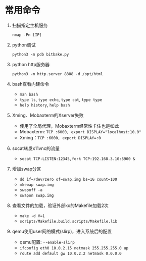 # 常用命令

1. 扫描指定主机服务

   `nmap -Pn [IP]`
   
2. python调试

   `python3 -m pdb bitbake.py`

3. python http服务器

   `python3 -m http.server 8888 -d /opt/html`
   
4. bash查看内建命令

   * `man bash`
   * `type ls`, `type echo`, `type cat`, `type type`
   * `help history`, `help bash`
   
5. Xming、Mobaxterm的Xserver失败

   - 使用了全局代理，Mobaxterm经常性卡住也是如此
   - Mobaxterm: `TCP :6000, export DISPLAY="localhost:10.0"`
   - Xming：`TCP :6000, export DISPLAY=:0`
   
6. socat转发x11vnc的流量

   - `socat TCP-LISTEN:12345,fork TCP:192.168.3.10:5900 &`
   
7. 增加swap分区

   - `dd if=/dev/zero of=swap.img bs=1G count=100`
   - `mkswap swap.img`
   - `swapoff -a`
   - `swapon swap.img`
   
8. 查看文件的加载，验证外部ko的Makefile加载2次

   - `make -d V=1`
   - `scripts/Makefile.build`, `scripts/Makefile.lib`

9. qemu使用user网络模式(slirp)，进入系统后的配置

   - qemu配置: `--enable-slirp`
   - `ifconfig eth0 10.0.2.15 netmask 255.255.255.0 up`
   - `route add default gw 10.0.2.2 netmask 0.0.0.0`